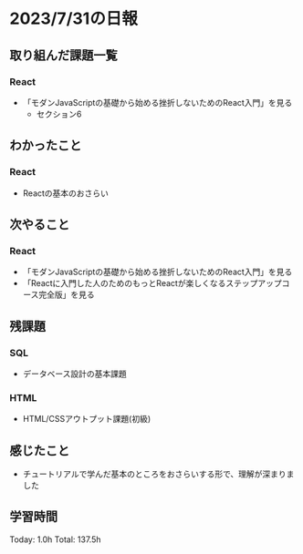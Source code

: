 # 2023/7/31の日報
## 取り組んだ課題一覧
### React
* 「モダンJavaScriptの基礎から始める挫折しないためのReact入門」を見る
    * セクション6
## わかったこと
### React
* Reactの基本のおさらい
## 次やること
### React
* 「モダンJavaScriptの基礎から始める挫折しないためのReact入門」を見る
* 「Reactに入門した人のためのもっとReactが楽しくなるステップアップコース完全版」を見る
## 残課題
### SQL
* データベース設計の基本課題
### HTML
* HTML/CSSアウトプット課題(初級)
## 感じたこと
* チュートリアルで学んだ基本のところをおさらいする形で、理解が深まりました
## 学習時間
Today: 1.0h
Total: 137.5h
